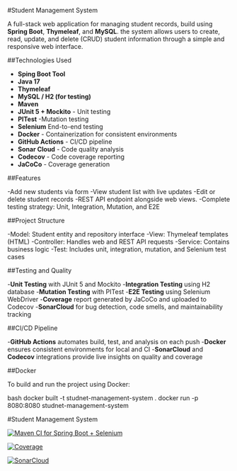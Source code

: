 #Student Management System

A full-stack web application for managing student records, build using **Spring Boot**, **Thymeleaf**, and **MySQL**. 
the system allows users to create, read, update, and delete (CRUD) student information through a simple and responsive web interface.

##Technologies Used

- **Sping Boot Tool**
- **Java 17**
- **Thymeleaf**
- **MySQL / H2 (for testing)**
- **Maven**
- **JUnit 5 + Mockito** - Unit testing
- **PITest** -Mutation testing
- **Selenium** End-to-end testing
- **Docker** - Containerization for consistent environments
- **GitHub Actions** - CI/CD pipeline
- **Sonar Cloud** - Code quality analysis
- **Codecov** - Code coverage reporting
- **JaCoCo** - Coverage generation

##Features

-Add new students via form
-View student list with live updates
-Edit or delete student records
-REST API endpoint alongside web views.
-Complete testing strategy: Unit, Integration, Mutation, and E2E

##Project Structure

-Model: Student entity and repository interface
-View: Thymeleaf templates (HTML)
-Controller: Handles web and REST API requests
-Service: Contains business logic
-Test: Includes unit, integration, mutation, and Selenium test cases

##Testing and Quality

-**Unit Testing** with JUnit 5 and Mockito
-**Integration Testing** using H2 database
-**Mutation Testing** with PITest
-**E2E Testing** using Selenium WebDriver
-**Coverage** report generated by JaCoCo and uploaded to Codecov
-**SonarCloud** for bug detection, code smells, and maintainability tracking

##CI/CD Pipeline

-**GitHub Actions** automates build, test, and analysis on each push
-**Docker** ensures consistent environments for local and CI
-**SonarCloud** and **Codecov** integrations provide live insights on quality and coverage

##Docker

To build and run the project using Docker:

bash
docker built -t studnet-management-system .
docker run -p 8080:8080 studnet-management-system

#Student Management System

[![Maven CI for Spring Boot + Selenium](https://github.com/Sowntharia/student-management-system/actions/workflows/maven.yml/badge.svg)](https://github.com/Sowntharia/student-management-system/actions/workflows/maven.yml)

[![Coverage](https://sonarcloud.io/api/project_badges/measure?project=Sowntharia_student-management-system&metric=coverage)](https://sonarcloud.io/dashboard?id=Sowntharia_student-management-system)

[![SonarCloud](https://github.com/Sowntharia/student-management-system/actions/workflows/sonar.yml/badge.svg)](https://github.com/Sowntharia/student-management-system/actions/workflows/sonar.yml)













